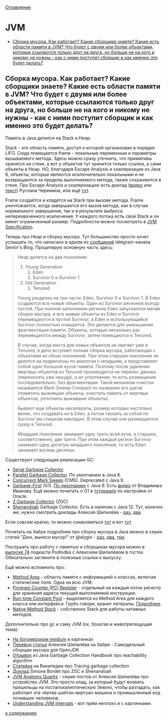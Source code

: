 [Оглавление](../README.md)

# JVM

- [Сборка мусора. Как работает? Какие сборщики знаете? Какие есть области памяти в JVM? Что будет с двумя или более объектами, которые ссылаются только друг на друга, но больше не на кого и никому не нужны - как с ними поступит сборщик и как именно это будет делать?](#сборка-мусора-как-работает-какие-сборщики-знаете-какие-есть-области-памяти-в-jvm-что-будет-с-двумя-или-более-объектами-которые-ссылаются-только-друг-на-друга-но-больше-не-на-кого-и-никому-не-нужны---как-с-ними-поступит-сборщик-и-как-именно-это-будет-делать)

## Сборка мусора. Как работает? Какие сборщики знаете? Какие есть области памяти в JVM? Что будет с двумя или более объектами, которые ссылаются только друг на друга, но больше не на кого и никому не нужны - как с ними поступит сборщик и как именно это будет делать?

Память в Java делится на Stack и Heap.

Stack - это область памяти, доступ к которой организован в порядке LIFO. Сюда помещается frame - локальные переменные и параметры вызываемого метода. Здесь можно сразу уточнить, что примитивы хранятся на стеке, а вот у объектов тут хранится только ссылка, а сами объекты в Heap. НО, благодаря Escape Analysis и скаляризации из Java 6, объекты, которые являются исключительно локальными и не возвращаются за пределы выполняемого метода, также сохраняются в стеке.  Про Escape Analysis и скаляризацию есть доклад ([видео](https://www.youtube.com/watch?v=K6c3W6vhQOA) или [текст](https://habr.com/ru/company/jugru/blog/322348/)) Руслана Черемина, или ещё [тут](https://www.beyondjava.net/escape-analysis-java).

Frame создаётся и кладётся на Stack при вызове метода. Frame уничтожается, когда завершается его вызов метода, как в случае нормального завершения, так и в результате выброса неперехваченного исключения. У каждого потока есть свой Stack и он имеет ограниченный размер. Подробности можно посмотреть в [JVM Specification](https://docs.oracle.com/javase/specs/jvms/se13/html/jvms-2.html#jvms-2.5.5).

Теперь про Heap и сборку мусора. Тут большинство просто хочет услышать то, что написано в одном из [сообщений](https://t.me/seniorsITBlog/61) telegram-канала Senior's Blog. Процитирую основную часть здесь:

<blockquote>
Heap делится на два поколения:

<ol>
    <li>Young Generation
        <ol>
            <li>Eden</li>
            <li>Survivor 0 и Survivor 1</li>
        </ol>
    </li>
    <li>Old Generation
        <ol><li>Tenured</li></ol>
    </li>
</ol>

Young разделен на три части: Eden, Survivor 0 и Survivor 1. В Eden создаются все новые объекты. Один из Survivor регионов всегда пустой. При полном заполнении региона Eden запускается малая сборка мусора, и все живые объекты из Eden и Survivor перемещаются в пустой Survivor, а Eden и использующийся Survivor полностью очищается. Это делается для уменьшения фрагментации памяти. Объекты, которые несколько раз перемещаются между Survivor, затем помещаются в Tenured.

В случае, когда места для новых объектов не хватает уже в Tenured, в дело вступает полная сборка мусора, работающая с объектами из обоих поколений. При этом старшее поколение не делится на подрегионы по аналогии с младшим, а представляет собой один большой кусок памяти. Поэтому после удаления мертвых объектов из Tenured производится не перенос данных (переносить уже некуда), а их уплотнение, то есть размещение последовательно, без фрагментации. Такой механизм очистки называется Mark-Sweep-Compact по названию его шагов (пометить выжившие объекты, очистить память от мертвых объектов, уплотнить выжившие объекты).

Бывают еще объекты-акселераты, размер которых настолько велик, что создавать их в Eden, а потом таскать за собой по Survivor’ам слишком накладно. В этом случае они размещаются сразу в Tenured.

Младшее поколение занимает одну треть всей кучи, а старшее, соответственно, две трети. При этом каждый регион Survivor занимает одну десятую младшего поколения, то есть Eden занимает восемь десятых.
</blockquote>

Существуют следующие реализации GC:
- [Serial Garbage Collector](https://docs.oracle.com/en/java/javase/13/gctuning/available-collectors.html#GUID-45794DA6-AB96-4856-A96D-FDE5F7DEE498)
- [Parallel Garbage Collector](https://docs.oracle.com/en/java/javase/13/gctuning/parallel-collector1.html#GUID-DCDD6E46-0406-41D1-AB49-FB96A50EB9CE). По умолчанию в Java 8.
- [Concurrent Mark Sweep](https://docs.oracle.com/en/java/javase/13/gctuning/concurrent-mark-sweep-cms-collector.html#GUID-FF8150AC-73D9-4780-91DD-148E63FA1BFF) (CMS). Deprecated с Java 9.
- [Garbage-First](https://www.oracle.com/technetwork/tutorials/tutorials-1876574.html) (G1). [По умолчанию](http://openjdk.java.net/jeps/248) с Java 9. Есть [видео](https://www.youtube.com/watch?v=iGRfyhE02lA) от Владимира Иванова. Ещё можно почитать о G1 в [туториале](https://docs.oracle.com/en/java/javase/13/gctuning/garbage-first-garbage-collector.html#GUID-ED3AB6D3-FD9B-4447-9EDF-983ED2F7A573) по настройке от Oracle.
- [Z Garbage Collector](http://openjdk.java.net/jeps/333) (ZGC)
- [Shenandoah](https://wiki.openjdk.java.net/display/shenandoah/Main) Garbage Collector. Есть в наличии с Java 12. Тут, конечно же, нужно смотреть доклады Алексея Шипилёва - [раз](https://www.youtube.com/watch?v=JBaZ4lK6OBk), [два](https://www.youtube.com/watch?v=HBWaffsl7fo)

Если совсем кратко, то можно ознакомиться [тут](http://java-online.ru/garbage-collection.xhtml) и вот [тут](https://dzone.com/articles/jvm-architecture-explained).

Почитать на Хабре подробнее про сборку мусора в Java можно в серии статей "Дюк, вынеси мусор!" от @alygin - [раз](https://habr.com/ru/post/269621/), [два](https://habr.com/ru/post/269707/), [три](https://habr.com/ru/post/269863/).

Послушать про работу с памятью и сборщиках мусора можно в [выпуске 74](http://podlodka.io/74) подкаста Podlodka с Алексеем Шипилёвом в гостях. Обязательно загляните в полезные ссылки к выпуску.

Ещё можно вспомнить про:
- [Method Area](https://javapapers.com/core-java/java-jvm-run-time-data-areas/#Method_Area) - область памяти с информацией о классах, включая статические поля. Одна на всю JVM.
- [Program Counter (PC) Register](https://javapapers.com/core-java/java-jvm-run-time-data-areas/#Program_Counter_PC_Register) - отдельный на каждый поток регистр для хранения адреса текущей выполняемой инструкции.
- [Run-time Constant Pool](https://javapapers.com/core-java/java-jvm-run-time-data-areas/#Java_Virtual_Machine_Stacks) - выделяется из Method Area для каждого класса или интерфейса. Грубо говоря, хранит литералы. [Подробнее](https://blog.jamesdbloom.com/JVMInternals.html#constant_pool).
- [Native Method Stack](https://javapapers.com/core-java/java-jvm-run-time-data-areas/#Java_Virtual_Machine_Stacks) - собственно Stack для работы нативных методов.

Дополнительно про gc и саму JVM (ох, бохатая и животрепещущая тема):
- [На богомерзком medium](https://medium.com/datadriveninvestor/how-does-garbage-collection-work-in-java-da8f75ec6899) в картинках
- [Перевод](https://habr.com/ru/company/jugru/blog/443250/) [статьи](https://shipilev.net/jvm/diy-gc/) Алексея Шипилёва на Хабре - Самодельный сборщик мусора для OpenJDK
- [Отрывок](https://plumbr.io/handbook/garbage-collection-algorithms/marking-reachable-objects) из Java Garbage Collection Handbook про reachability algorithm
- [Статейка](https://en.wikipedia.org/wiki/Tracing_garbage_collection) на Википедии про Tracing garbage collection
- [Доклад](https://www.youtube.com/watch?v=e2lXj_t7ZBc) Simone Bordet про ZGC и Shenandoah
- [JVM Anatomy Quarks](https://shipilev.net/jvm/anatomy-quarks/) - серия постов от Алексея Шипилёва про устройство JVM. Это просто клад, за который будут воевать пришельцы на постапокалиптическую Землю, чтобы разгадать, как работает эта чёртва шайтан-виртуал-машина и промышленный код почивших человеков.
- [Understanding JVM Internals](https://www.cubrid.org/blog/understanding-jvm-internals/) - вот прям неплохо и с картинками.

[к содержанию](#jvm)